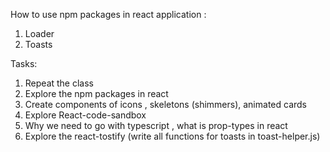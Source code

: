 How to use npm packages in react application :

1. Loader
2. Toasts

Tasks:

1. Repeat the class
2. Explore the npm packages in react
3. Create components of icons , skeletons (shimmers), animated cards
4. Explore React-code-sandbox
5. Why we need to go with typescript , what is prop-types in react
6. Explore the react-tostify (write all functions for toasts in toast-helper.js)
